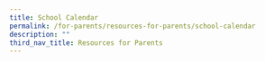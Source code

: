 ```yaml
---
title: School Calendar
permalink: /for-parents/resources-for-parents/school-calendar
description: ""
third_nav_title: Resources for Parents
---
```

